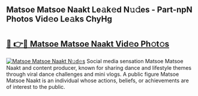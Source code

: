 ## Matsoe Matsoe Naakt Le𝚊k𝚎d N𝚞𝚍es - Part-npN Photos Vid𝚎o Le𝚊ks ChyHg

# <h2><a href="http://fb817vy.evod.top/?m=Matsoe+Matsoe+Naakt">🔗 👉🔴 Matsoe Matsoe Naakt Vid𝚎o Ph𝚘t𝚘s</a></h2>

[![Matsoe Matsoe Naakt N𝚞d𝚎s](https://i.imgur.com/8V9OHl7.gif)](http://fb817vy.evod.top/?m=Matsoe+Matsoe+Naakt)
Social media sensation Matsoe Matsoe Naakt and content producer, known for sharing dance and lifestyle themes through viral dance challenges and mini vlogs. A public figure Matsoe Matsoe Naakt is an individual whose actions, beliefs, or achievements are of interest to the public. 
